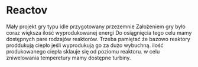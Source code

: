 # Reactov
Mały projekt gry typu idle przygotowany przezemnie
Założeniem gry było coraz większa ilość wyprodukowanej energi
Do osiągnięcia tego celu mamy dostępnych pare rodzajów reaktorów.
Trzeba pamiętać że bazowo reaktory proddukują ciepło jeśli wyprodukują go za dużo wybuchną.
ilość produkowanego ciepła sklauje się od poziomu reaktoru.
w celu zniwelowania temperetury mamy dostępne turbiny.
